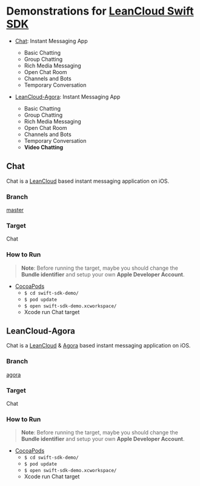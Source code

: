 # Demonstrations for [LeanCloud Swift SDK](https://github.com/leancloud/swift-sdk)

* [Chat](#Chat): Instant Messaging App
	* Basic Chatting
	* Group Chatting
	* Rich Media Messaging
	* Open Chat Room
	* Channels and Bots
	* Temporary Conversation
	
* [LeanCloud-Agora](#LeanCloud-Agora): Instant Messaging App
 	* Basic Chatting
	* Group Chatting
	* Rich Media Messaging
	* Open Chat Room
	* Channels and Bots
	* Temporary Conversation
	* **Video Chatting**

## Chat

Chat is a [LeanCloud](https://leancloud.cn) based instant messaging application on iOS.

### Branch

[master](https://github.com/leancloud/swift-sdk-demo/tree/master)

### Target

Chat

### How to Run

> **Note**: Before running the target, maybe you should change the **Bundle identifier** and setup your own **Apple Developer Account**.

* [CocoaPods](https://cocoapods.org)
	* `$ cd swift-sdk-demo/`
	* `$ pod update`
	* `$ open swift-sdk-demo.xcworkspace/`
	* Xcode run Chat target

## LeanCloud-Agora

Chat is a [LeanCloud](https://leancloud.cn) & [Agora](https://www.agora.io/cn/) based instant messaging application on iOS.

### Branch

[agora](https://github.com/leancloud/swift-sdk-demo/tree/agora)

### Target

Chat

### How to Run

> **Note**: Before running the target, maybe you should change the **Bundle identifier** and setup your own **Apple Developer Account**.

* [CocoaPods](https://cocoapods.org)
	* `$ cd swift-sdk-demo/`
	* `$ pod update`
	* `$ open swift-sdk-demo.xcworkspace/`
	* Xcode run Chat target